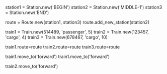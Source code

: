  station1 = Station.new('BEGIN')
 station2 = Station.new('MIDDLE-1')
 station3 = Station.new('END')

 route = Route.new(station1, station3)
 route.add_new_station(station2)

 train1 = Train.new(514489, 'passenger', 5)
 train2 = Train.new(123457, 'cargo', 4)
 train3 = Train.new(678467, 'cargo', 10)

 train1.route=route
 train2.route=route
 train3.route=route

 train1.move_to('forward')
 train1.move_to('forward')

 train2.move_to('forward')
